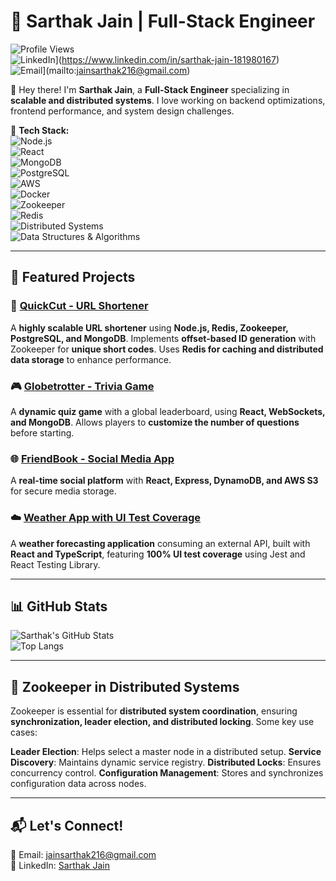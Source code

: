 # 🚀 Sarthak Jain | Full-Stack Engineer  

![Profile Views](https://komarev.com/ghpvc/?username=Sarthak9123&color=blueviolet&style=flat)  
![LinkedIn](https://img.shields.io/badge/LinkedIn-Sarthak%20Jain-blue?logo=linkedin)](https://www.linkedin.com/in/sarthak-jain-181980167)  
![Email](https://img.shields.io/badge/Email-SarthakJain01%40gmail.com-red?logo=gmail)](mailto:jainsarthak216@gmail.com)  

👋 Hey there! I'm **Sarthak Jain**, a **Full-Stack Engineer** specializing in **scalable and distributed systems**. I love working on backend optimizations, frontend performance, and system design challenges.  

🔹 **Tech Stack:**  
![Node.js](https://img.shields.io/badge/Node.js-339933?style=for-the-badge&logo=node.js&logoColor=white)  
![React](https://img.shields.io/badge/React-20232A?style=for-the-badge&logo=react&logoColor=61DAFB)  
![MongoDB](https://img.shields.io/badge/MongoDB-47A248?style=for-the-badge&logo=mongodb&logoColor=white)  
![PostgreSQL](https://img.shields.io/badge/PostgreSQL-336791?style=for-the-badge&logo=postgresql&logoColor=white)  
![AWS](https://img.shields.io/badge/AWS-FF9900?style=for-the-badge&logo=amazonaws&logoColor=white)  
![Docker](https://img.shields.io/badge/Docker-2496ED?style=for-the-badge&logo=docker&logoColor=white)  
![Zookeeper](https://img.shields.io/badge/Zookeeper-FF6F00?style=for-the-badge&logo=apache-zookeeper&logoColor=white)  
![Redis](https://img.shields.io/badge/Redis-DC382D?style=for-the-badge&logo=redis&logoColor=white)  
![Distributed Systems](https://img.shields.io/badge/Distributed%20Systems-6A5ACD?style=for-the-badge)  
![Data Structures & Algorithms](https://img.shields.io/badge/DS%20%26%20Algo-FFA500?style=for-the-badge)  

---

## 📌 Featured Projects  

### 🚀 [QuickCut - URL Shortener](https://github.com/your-repo-link)  
A **highly scalable URL shortener** using **Node.js, Redis, Zookeeper, PostgreSQL, and MongoDB**. Implements **offset-based ID generation** with Zookeeper for **unique short codes**. Uses **Redis for caching and distributed data storage** to enhance performance.  

### 🎮 [Globetrotter - Trivia Game](https://github.com/your-repo-link)  
A **dynamic quiz game** with a global leaderboard, using **React, WebSockets, and MongoDB**. Allows players to **customize the number of questions** before starting.  

### 🌐 [FriendBook - Social Media App](https://github.com/your-repo-link)  
A **real-time social platform** with **React, Express, DynamoDB, and AWS S3** for secure media storage.  

### ☁️ [Weather App with UI Test Coverage](https://github.com/your-repo-link)  
A **weather forecasting application** consuming an external API, built with **React and TypeScript**, featuring **100% UI test coverage** using Jest and React Testing Library.  

---

## 📊 GitHub Stats  

![Sarthak's GitHub Stats](https://github-readme-stats.vercel.app/api?username=Sarthak9123&show_icons=true&theme=radical)  
![Top Langs](https://github-readme-stats.vercel.app/api/top-langs/?username=Sarthak9123&layout=compact&theme=radical)  

---

## 📂 Zookeeper in Distributed Systems  
Zookeeper is essential for **distributed system coordination**, ensuring **synchronization, leader election, and distributed locking**. Some key use cases:

**Leader Election**: Helps select a master node in a distributed setup.
**Service Discovery**: Maintains dynamic service registry.
**Distributed Locks**: Ensures concurrency control.
**Configuration Management**: Stores and synchronizes configuration data across nodes.

---

## 📬 Let's Connect!  
📧 Email: [jainsarthak216@gmail.com](mailto:jainsarthak216@gmail.com)  
🔗 LinkedIn: [Sarthak Jain](https://www.linkedin.com/in/sarthak-jain-181980167)
